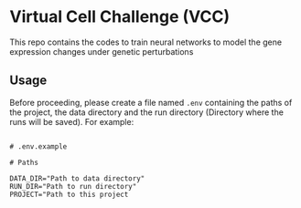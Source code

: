 # Virtual Cell Challenge (VCC)

This repo contains the codes to train neural networks to model the gene expression changes under genetic perturbations

## Usage

Before proceeding, please create a file named `.env` containing the paths of the project, the data directory and the run directory (Directory where the runs will be saved). For example:

```dotenv

# .env.example

# Paths

DATA_DIR="Path to data directory"
RUN_DIR="Path to run directory"
PROJECT="Path to this project
```
